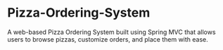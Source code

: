 # Pizza-Ordering-System
A web-based Pizza Ordering System built using Spring MVC that allows users to browse pizzas, customize orders, and place them with ease.
